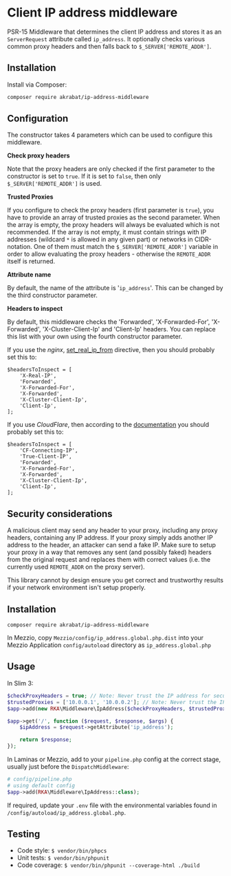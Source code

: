 # Client IP address middleware

PSR-15 Middleware that determines the client IP address and stores it as an `ServerRequest` attribute called `ip_address`. It optionally checks various common proxy headers and then falls back to `$_SERVER['REMOTE_ADDR']`.

## Installation

Install via Composer:

```bash
composer require akrabat/ip-address-middleware
``` 

## Configuration

The constructor takes 4 parameters which can be used to configure this middleware.

**Check proxy headers**

Note that the proxy headers are only checked if the first parameter to the constructor is set to `true`. If it is set to `false`, then only `$_SERVER['REMOTE_ADDR']` is used.

**Trusted Proxies**

If you configure to check the proxy headers (first parameter is `true`), you have to provide an array of trusted proxies as the second parameter. When the array is empty, the proxy headers will always be evaluated which is not recommended. If the array is not empty, it must contain strings with IP addresses (wildcard `*` is allowed in any given part) or networks in CIDR-notation. One of them must match the `$_SERVER['REMOTE_ADDR']` variable in order to allow evaluating the proxy headers - otherwise the `REMOTE_ADDR` itself is returned.

**Attribute name**

By default, the name of the attribute is '`ip_address`'. This can be changed by the third constructor parameter.

**Headers to inspect**

By default, this middleware checks the 'Forwarded', 'X-Forwarded-For', 'X-Forwarded', 'X-Cluster-Client-Ip' and 'Client-Ip' headers. You can replace this list with your own using the fourth constructor parameter.

If you use the _nginx_, [set_real_ip_from][nginx] directive, then you should probably set this to:

    $headersToInspect = [
        'X-Real-IP',
        'Forwarded',
        'X-Forwarded-For',
        'X-Forwarded',
        'X-Cluster-Client-Ip',
        'Client-Ip',
    ];

If you use _CloudFlare_, then according to the [documentation][cloudflare] you should probably set this to:

    $headersToInspect = [
        'CF-Connecting-IP',
        'True-Client-IP',
        'Forwarded',
        'X-Forwarded-For',
        'X-Forwarded',
        'X-Cluster-Client-Ip',
        'Client-Ip',
    ];

[nginx]: http://nginx.org/en/docs/http/ngx_http_realip_module.html
[cloudflare]: https://support.cloudflare.com/hc/en-us/articles/200170986-How-does-Cloudflare-handle-HTTP-Request-headers-


## Security considerations

A malicious client may send any header to your proxy, including any proxy headers, containing any IP address. If your proxy simply adds another IP address to the header, an attacker can send a fake IP. Make sure to setup your proxy in a way that removes any sent (and possibly faked) headers from the original request and replaces them with correct values (i.e. the currently used `REMOTE_ADDR` on the proxy server).

This library cannot by design ensure you get correct and trustworthy results if your network environment isn't setup properly.

## Installation

`composer require akrabat/ip-address-middleware`

In Mezzio, copy `Mezzio/config/ip_address.global.php.dist` into your Mezzio Application `config/autoload` directory as `ip_address.global.php`

## Usage

In Slim 3:

```php
$checkProxyHeaders = true; // Note: Never trust the IP address for security processes!
$trustedProxies = ['10.0.0.1', '10.0.0.2']; // Note: Never trust the IP address for security processes!
$app->add(new RKA\Middleware\IpAddress($checkProxyHeaders, $trustedProxies));

$app->get('/', function ($request, $response, $args) {
    $ipAddress = $request->getAttribute('ip_address');

    return $response;
});
```

In Laminas or Mezzio, add to your `pipeline.php` config at the correct stage, usually just before the `DispatchMiddleware`:
```php
# config/pipeline.php
# using default config
$app->add(RKA\Middleware\IpAddress::class);
```
If required, update your `.env` file with the environmental variables found in `/config/autoload/ip_address.global.php`.

## Testing

* Code style: ``$ vendor/bin/phpcs``
* Unit tests: ``$ vendor/bin/phpunit``
* Code coverage: ``$ vendor/bin/phpunit --coverage-html ./build``


[Master]: https://travis-ci.org/akrabat/ip-address-middleware
[Master image]: https://secure.travis-ci.org/akrabat/ip-address-middleware.svg?branch=master
